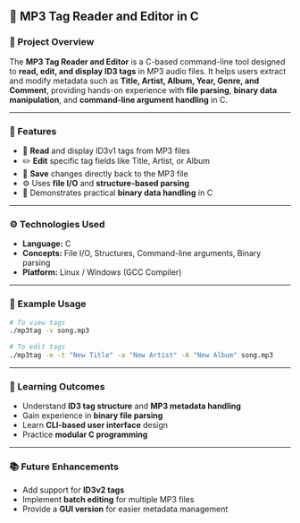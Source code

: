 ## 🎵 MP3 Tag Reader and Editor in C

### 🧩 Project Overview

The **MP3 Tag Reader and Editor** is a C-based command-line tool designed to **read, edit, and display ID3 tags** in MP3 audio files. It helps users extract and modify metadata such as **Title, Artist, Album, Year, Genre, and Comment**, providing hands-on experience with **file parsing**, **binary data manipulation**, and **command-line argument handling** in C.

---

### 🚀 Features

* 📖 **Read** and display ID3v1 tags from MP3 files
* ✏️ **Edit** specific tag fields like Title, Artist, or Album
* 💾 **Save** changes directly back to the MP3 file
* ⚙️ Uses **file I/O** and **structure-based parsing**
* 🧠 Demonstrates practical **binary data handling** in C

---

### ⚙️ Technologies Used

* **Language:** C
* **Concepts:** File I/O, Structures, Command-line arguments, Binary parsing
* **Platform:** Linux / Windows (GCC Compiler)

---

### 🧪 Example Usage

```bash
# To view tags
./mp3tag -v song.mp3

# To edit tags
./mp3tag -e -t "New Title" -a "New Artist" -A "New Album" song.mp3
```

---

### 📄 Learning Outcomes

* Understand **ID3 tag structure** and **MP3 metadata handling**
* Gain experience in **binary file parsing**
* Learn **CLI-based user interface** design
* Practice **modular C programming**

---

### 📚 Future Enhancements

* Add support for **ID3v2 tags**
* Implement **batch editing** for multiple MP3 files
* Provide a **GUI version** for easier metadata management
